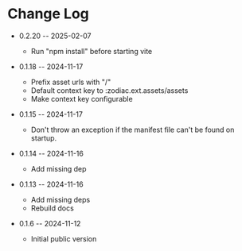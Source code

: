 # Change Log

* 0.2.20 -- 2025-02-07
  - Run "npm install" before starting vite

* 0.1.18 -- 2024-11-17
  - Prefix asset urls with "/"
  - Default context key to :zodiac.ext.assets/assets
  - Make context key configurable

* 0.1.15 -- 2024-11-17
  - Don't throw an exception if the manifest file can't be found on startup.

* 0.1.14 -- 2024-11-16
  - Add missing dep

* 0.1.13 -- 2024-11-16
  - Add missing deps
  - Rebuild docs

* 0.1.6 -- 2024-11-12
  - Initial public version
